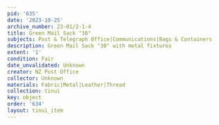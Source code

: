 ```yaml
---
pid: '635'
date: '2023-10-25'
archive_number: 23-01/2-1-4
title: Green Mail Sack "30"
subjects: Post & Telegraph Office|Communications|Bags & Containers
description: Green Mail Sack "30" with metal fixtures
extent: '1'
condition: Fair
date_unvalidated: Unknown
creator: NZ Post Office
collector: Unknown
materials: Fabric|Metal|Leather|Thread
collection: tinui
key: object
order: '634'
layout: tinui_item
---
```


